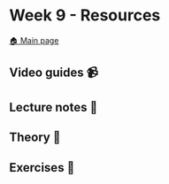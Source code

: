 # Week 9 - Resources

[:house: Main page](https://github.com/kokchun/Deep-learning-AI21)

## Video guides :video_camera:


## Lecture notes :book:


## Theory :book:


## Exercises :running:


